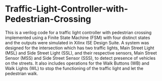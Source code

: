 # Traffic-Light-Controller-with-Pedestrian-Crossing

This is a verilog code for a traffic light controller with pedestrian crossing implemented using a Finite State Machine (FSM) with four distinct states and the outputs were simulated in Xilinx ISE Design Suite. A system was designed for the intersection which has two traffic lights, Main Street Light (MSL) and Side Street Light (SSL), and their respective sensors, Main Street Sensor (MSS) and Side Street Sensor (SSS), to detect presence of vehicles on the streets. It also includes operations for the Walk Buttons (WB) and Walk Lights (WL) to stop the functioning of the traffic light and let the pedestrian walk.
